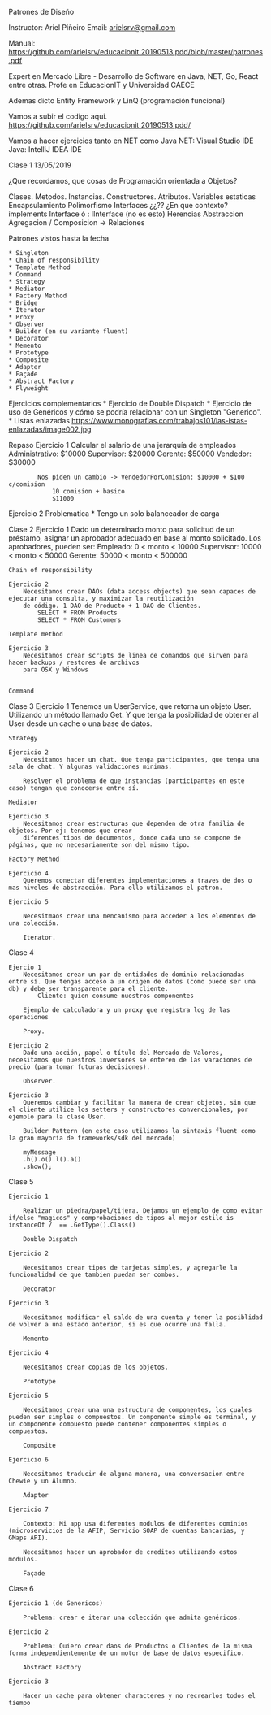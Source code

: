 Patrones de Diseño

Instructor: Ariel Piñeiro
Email: arielsrv@gmail.com

Manual: https://github.com/arielsrv/educacionit.20190513.pdd/blob/master/patrones.pdf

Expert en Mercado Libre - Desarrollo de Software en Java, NET, Go, React entre otras.
Profe en EducacionIT y Universidad CAECE 

Ademas dicto Entity Framework y LinQ (programación funcional)

Vamos a subir el codigo aqui. https://github.com/arielsrv/educacionit.20190513.pdd/

Vamos a hacer ejercicios tanto en NET como Java
    NET: Visual Studio IDE
	Java: IntelliJ IDEA IDE

Clase 1 13/05/2019
	
¿Que recordamos, que cosas de Programación orientada a Objetos?

Clases. Metodos. Instancias. Constructores. Atributos. 
Variables estaticas
Encapsulamiento
Polimorfismo
Interfaces ¿¿?? ¿En que contexto? implements Interface ó : IInterface (no es esto)
Herencias
Abstraccion
Agregacion / Composicion -> Relaciones

Patrones vistos hasta la fecha

	* Singleton
	* Chain of responsibility
	* Template Method
	* Command
	* Strategy
	* Mediator
	* Factory Method
	* Bridge
	* Iterator
	* Proxy 
	* Observer
	* Builder (en su variante fluent)	
	* Decorator
	* Memento
	* Prototype
	* Composite
	* Adapter
	* Façade
	* Abstract Factory
	* Flyweight
	
Ejercicios complementarios
	* Ejercicio de Double Dispatch
	* Ejercicio de uso de Genéricos y cómo se podría relacionar con un Singleton "Generico".
	* Listas enlazadas https://www.monografias.com/trabajos101/las-istas-enlazadas/image002.jpg

Repaso
Ejercicio 1
		Calcular el salario de una jerarquía de empleados
			Administrativo: $10000
			Supervisor: $20000
			Gerente: $50000
			Vendedor: $30000
			
			Nos piden un cambio -> VendedorPorComision: $10000 + $100 c/comision
				10 comision + basico
				$11000
				
Ejercicio 2
	Problematica
		* Tengo un solo balanceador de carga		
			
			
Clase 2
	Ejercicio 1
		Dado un determinado monto para solicitud de un préstamo, asignar un aprobador adecuado en base al monto solicitado.
		Los aprobadores, pueden ser:
			Empleado: 0 < monto < 10000
			Supervisor: 10000 < monto < 50000
			Gerente: 50000 < monto < 500000

	Chain of responsibility		

	Ejercicio 2
		Necesitamos crear DAOs (data access objects) que sean capaces de ejecutar una consulta, y maximizar la reutilización
		de código. 1 DAO de Producto + 1 DAO de Clientes. 
			SELECT * FROM Products
			SELECT * FROM Customers

	Template method

	Ejercicio 3
		Necesitamos crear scripts de linea de comandos que sirven para hacer backups / restores de archivos 
		para OSX y Windows


	Command 
	
Clase 3
	Ejercicio 1
		Tenemos un UserService, que retorna un objeto User. Utilizando un método llamado Get. Y que tenga la posibilidad de obtener al User desde un cache o una base de datos.
		
	Strategy
	
	Ejercicio 2
		Necesitamos hacer un chat. Que tenga participantes, que tenga una sala de chat. Y algunas validaciones minimas.
		
		Resolver el problema de que instancias (participantes en este caso) tengan que conocerse entre sí.
        
	Mediator
		
	Ejercicio 3
		Necesitamos crear estructuras que dependen de otra familia de objetos. Por ej: tenemos que crear
		diferentes tipos de documentos, donde cada uno se compone de páginas, que no necesariamente son del mismo tipo.
		
	Factory Method	
	
	Ejercicio 4
		Queremos conectar diferentes implementaciones a traves de dos o mas niveles de abstracción. Para ello utilizamos el patron.
		
	Ejercicio 5
	
		Necesitmaos crear una mencanismo para acceder a los elementos de una colección.
		
		Iterator.

Clase 4		

	Ejercio 1
		Necesitamos crear un par de entidades de dominio relacionadas entre sí. Que tengas acceso a un origen de datos (como puede ser una db) y debe ser transparente para el cliente.
			Cliente: quien consume nuestros componentes

		Ejemplo de calculadora y un proxy que registra log de las operaciones

		Proxy.

	Ejercicio 2
		Dado una acción, papel o título del Mercado de Valores, necesitamos que nuestros inversores se enteren de las varaciones de precio (para tomar futuras decisiones).

		Observer.

	Ejercicio 3
		Queremos cambiar y facilitar la manera de crear objetos, sin que el cliente utilice los setters y constructores convencionales, por ejemplo para la clase User.

		Builder Pattern (en este caso utilizamos la sintaxis fluent como la gran mayoría de frameworks/sdk del mercado)

		myMessage
		.h().o().l().a()
		.show();

Clase 5
	
	Ejercicio 1
	
		Realizar un piedra/papel/tijera. Dejamos un ejemplo de como evitar if/else "magicos" y comprobaciones de tipos al mejor estilo is instanceOf /  == .GetType().Class()
		
		Double Dispatch	
	
	Ejercicio 2 
		
		Necesitamos crear tipos de tarjetas simples, y agregarle la funcionalidad de que tambien puedan ser combos.
	
		Decorator
		
	Ejercicio 3
	
		Necesitamos modificar el saldo de una cuenta y tener la posiblidad de volver a una estado anterior, si es que ocurre una falla.
	
		Memento
		
	Ejercicio 4 
	
		Necesitamos crear copias de los objetos.
	
		Prototype
		
	Ejercicio 5
	
		Necesitamos crear una una estructura de componentes, los cuales pueden ser simples o compuestos. Un componente simple es terminal, y un componente compuesto puede contener componentes simples o compuestos.
		
		Composite
		
	Ejercicio 6
	
		Necesitamos traducir de alguna manera, una conversacion entre Chewie y un Alumno.
		
		Adapter
		
	Ejercicio 7
		
		Contexto: Mi app usa diferentes modulos de diferentes dominios (microservicios de la AFIP, Servicio SOAP de cuentas bancarias, y GMaps API).
		
		Necesitamos hacer un aprobador de creditos utilizando estos modulos.
		
		Façade
		
Clase 6

	Ejercicio 1 (de Genericos)
	
		Problema: crear e iterar una colección que admita genéricos.
		
	Ejercicio 2
	
		Problema: Quiero crear daos de Productos o Clientes de la misma forma independientemente de un motor de base de datos especifico.
		
		Abstract Factory
	
	Ejercicio 3
	
		Hacer un cache para obtener characteres y no recrearlos todos el tiempo
		
		
		
	
	
		
		
	
		
		
		



	
	
	
